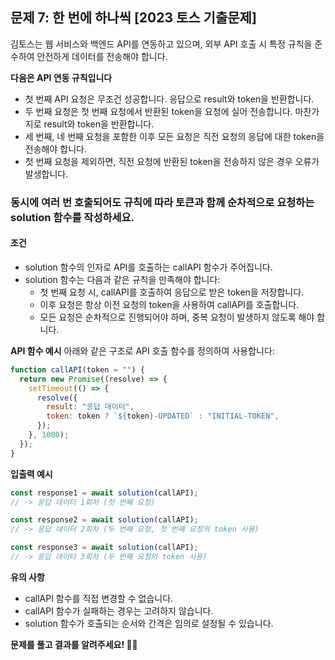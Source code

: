 ## 문제 7: 한 번에 하나씩 [2023 토스 기출문제]

김토스는 웹 서비스와 백엔드 API를 연동하고 있으며, 외부 API 호출 시 특정 규칙을 준수하여 안전하게 데이터를 전송해야 합니다.

**다음은 API 연동 규칙입니다**

- 첫 번째 API 요청은 무조건 성공합니다. 응답으로 result와 token을 반환합니다.
- 두 번째 요청은 첫 번째 요청에서 반환된 token을 요청에 실어 전송합니다. 마찬가지로 result와 token을 반환합니다.
- 세 번째, 네 번째 요청을 포함한 이후 모든 요청은 직전 요청의 응답에 대한 token을 전송해야 합니다.
- 첫 번째 요청을 제외하면, 직전 요청에 반환된 token을 전송하지 않은 경우 오류가 발생합니다.

### 동시에 여러 번 호출되어도 규칙에 따라 토큰과 함께 순차적으로 요청하는 solution 함수를 작성하세요.

#### 조건

- solution 함수의 인자로 API를 호출하는 callAPI 함수가 주어집니다.
- solution 함수는 다음과 같은 규칙을 만족해야 합니다:
  - 첫 번째 요청 시, callAPI를 호출하여 응답으로 받은 token을 저장합니다.
  - 이후 요청은 항상 이전 요청의 token을 사용하여 callAPI를 호출합니다.
  - 모든 요청은 순차적으로 진행되어야 하며, 중복 요청이 발생하지 않도록 해야 합니다.

**API 함수 예시**
아래와 같은 구조로 API 호출 함수를 정의하여 사용합니다:

```js
function callAPI(token = "") {
  return new Promise((resolve) => {
    setTimeout(() => {
      resolve({
        result: "응답 데이터",
        token: token ? `${token}-UPDATED` : "INITIAL-TOKEN",
      });
    }, 1000);
  });
}
```

**입출력 예시**

```js
const response1 = await solution(callAPI);
// -> 응답 데이터 1회차 (첫 번째 요청)

const response2 = await solution(callAPI);
// -> 응답 데이터 2회차 (두 번째 요청, 첫 번째 요청의 token 사용)

const response3 = await solution(callAPI);
// -> 응답 데이터 3회차 (두 번째 요청의 token 사용)
```

**유의 사항**

- callAPI 함수를 직접 변경할 수 없습니다.
- callAPI 함수가 실패하는 경우는 고려하지 않습니다.
- solution 함수가 호출되는 순서와 간격은 임의로 설정될 수 있습니다.

**문제를 풀고 결과를 알려주세요! 👨‍💻**
